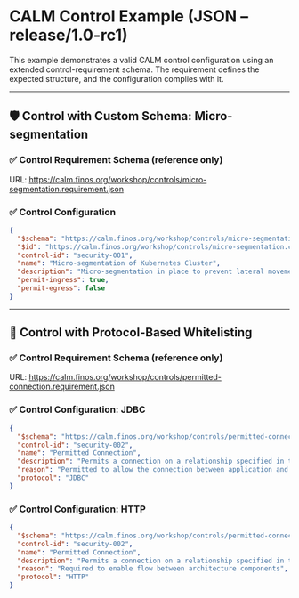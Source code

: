 # CALM Control Example (JSON – release/1.0-rc1)

This example demonstrates a valid CALM control configuration using an extended control-requirement schema. The requirement defines the expected structure, and the configuration complies with it.

---

## 🛡️ Control with Custom Schema: Micro-segmentation

### ✅ Control Requirement Schema (reference only)
URL: https://calm.finos.org/workshop/controls/micro-segmentation.requirement.json

### ✅ Control Configuration
```json
{
  "$schema": "https://calm.finos.org/workshop/controls/micro-segmentation.requirement.json",
  "$id": "https://calm.finos.org/workshop/controls/micro-segmentation.config.json",
  "control-id": "security-001",
  "name": "Micro-segmentation of Kubernetes Cluster",
  "description": "Micro-segmentation in place to prevent lateral movement outside of permitted flows",
  "permit-ingress": true,
  "permit-egress": false
}
```

---

## 🔗 Control with Protocol-Based Whitelisting

### ✅ Control Requirement Schema (reference only)
URL: https://calm.finos.org/workshop/controls/permitted-connection.requirement.json

### ✅ Control Configuration: JDBC
```json
{
  "$schema": "https://calm.finos.org/workshop/controls/permitted-connection.requirement.json",
  "control-id": "security-002",
  "name": "Permitted Connection",
  "description": "Permits a connection on a relationship specified in the architecture",
  "reason": "Permitted to allow the connection between application and database",
  "protocol": "JDBC"
}
```

### ✅ Control Configuration: HTTP
```json
{
  "$schema": "https://calm.finos.org/workshop/controls/permitted-connection.requirement.json",
  "control-id": "security-002",
  "name": "Permitted Connection",
  "description": "Permits a connection on a relationship specified in the architecture",
  "reason": "Required to enable flow between architecture components",
  "protocol": "HTTP"
}
```